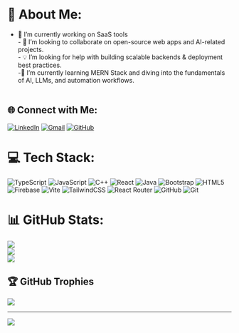 # 💫 About Me:
- 🔭 I’m currently working on  SaaS tools <br>- 🤝 I’m looking to collaborate on open-source web apps and AI-related projects.  <br>- 💡 I’m looking for help with building scalable backends & deployment best practices.  <br>-🌱 I’m currently learning MERN Stack and diving into the fundamentals of AI, LLMs, and automation workflows.  <br><br>


## 🌐 Connect with Me:
[![LinkedIn](https://img.shields.io/badge/LinkedIn-%230077B5.svg?style=for-the-badge&logo=linkedin&logoColor=white)](https://www.linkedin.com/in/rayyan-asrar-8a44aa31a) 
[![Gmail](https://img.shields.io/badge/Email-D14836?style=for-the-badge&logo=gmail&logoColor=white)](mailto:mrayyanasrar@gmail.com) 
[![GitHub](https://img.shields.io/badge/GitHub-100000?style=for-the-badge&logo=github&logoColor=white)](https://github.com/RayyanAsrar)


# 💻 Tech Stack:
![TypeScript](https://img.shields.io/badge/typescript-%23007ACC.svg?style=for-the-badge&logo=typescript&logoColor=white) 
![JavaScript](https://img.shields.io/badge/javascript-%23323330.svg?style=for-the-badge&logo=javascript&logoColor=%23F7DF1E) 
![C++](https://img.shields.io/badge/c++-%2300599C.svg?style=for-the-badge&logo=c%2B%2B&logoColor=white) 
![React](https://img.shields.io/badge/react-%2320232a.svg?style=for-the-badge&logo=react&logoColor=%2361DAFB) 
![Java](https://img.shields.io/badge/java-%23ED8B00.svg?style=for-the-badge&logo=openjdk&logoColor=white) 
![Bootstrap](https://img.shields.io/badge/bootstrap-%238511FA.svg?style=for-the-badge&logo=bootstrap&logoColor=white) 
![HTML5](https://img.shields.io/badge/html5-%23E34F26.svg?style=for-the-badge&logo=html5&logoColor=white) 
![Firebase](https://img.shields.io/badge/firebase-%23039BE5.svg?style=for-the-badge&logo=firebase) 
![Vite](https://img.shields.io/badge/vite-%23646CFF.svg?style=for-the-badge&logo=vite&logoColor=white) 
![TailwindCSS](https://img.shields.io/badge/tailwindcss-%2338B2AC.svg?style=for-the-badge&logo=tailwind-css&logoColor=white) 
![React Router](https://img.shields.io/badge/React_Router-CA4245?style=for-the-badge&logo=react-router&logoColor=white) 
![GitHub](https://img.shields.io/badge/github-%23121011.svg?style=for-the-badge&logo=github&logoColor=white) 
![Git](https://img.shields.io/badge/git-%23F05033.svg?style=for-the-badge&logo=git&logoColor=white)

# 📊 GitHub Stats:
![](https://github-readme-stats.vercel.app/api?username=RayyanAsrar&theme=dark&hide_border=false&include_all_commits=true&count_private=true)<br/>
![](https://nirzak-streak-stats.vercel.app/?user=RayyanAsrar&theme=dark&hide_border=false)<br/>
![](https://github-readme-stats.vercel.app/api/top-langs/?username=RayyanAsrar&theme=dark&hide_border=false&include_all_commits=true&count_private=true&layout=compact)

## 🏆 GitHub Trophies
![](https://github-profile-trophy.vercel.app/?username=RayyanAsrar&theme=dark&no-frame=false&no-bg=false&margin-w=4)

---
[![](https://visitcount.itsvg.in/api?id=RayyanAsrar&icon=0&color=0)](https://visitcount.itsvg.in)

<!-- Proudly created with GPRM ( https://gprm.itsvg.in ) -->
